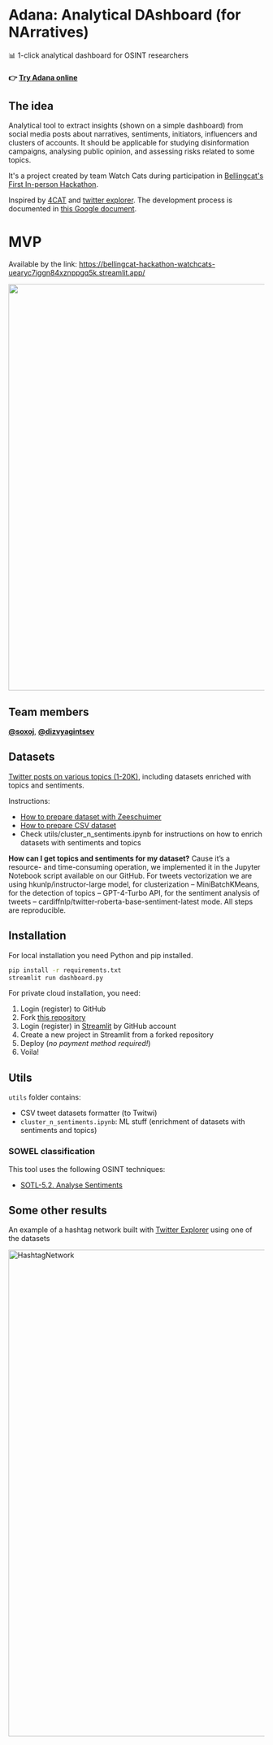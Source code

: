 # Adana: Analytical DAshboard (for NArratives)

📊 1-click analytical dashboard for OSINT researchers

####  👉 [Try Adana online](https://bellingcat-hackathon-watchcats-uearyc7iggn84xznppgq5k.streamlit.app/)

## The idea

Analytical tool to extract insights (shown on a simple dashboard) from social media posts about narratives, sentiments, initiators, influencers and clusters of accounts.
It should be applicable for studying disinformation campaigns, analysing public opinion, and assessing risks related to some topics.

It's a project created by team Watch Cats during participation in [Bellingcat's First In-person Hackathon](https://www.bellingcat.com/bellingcats-first-in-person-hackathon/). 

Inspired by [4CAT](https://4cat.nl/) and [twitter explorer](https://twitterexplorer.org/).
The development process is documented in [this Google document](https://docs.google.com/document/d/10xOgmZmvLM-BJeak-KNXzkx7H5oqnbn834-o94WbM50/edit#heading=h.m0d3jrsts18t).

# MVP

Available by the link: https://bellingcat-hackathon-watchcats-uearyc7iggn84xznppgq5k.streamlit.app/

<p align="center">
  <img src="https://github.com/soxoj/bellingcat-hackathon-watchcats/assets/31013580/96ed6aeb-4839-4db1-a945-e5162b18e677" height="800" />
</p>

## Team members

**[@soxoj](https://soxoj.com/)**, **[@dizvyagintsev](https://github.com/dizvyagintsev)**

## Datasets

[Twitter posts on various topics (1-20K)](https://drive.google.com/drive/u/0/folders/1GtUZkfD0cZ2xBBZ3FiDpH1Cgw_u-m1wh), including datasets enriched with topics and sentiments.

Instructions:
- [How to prepare dataset with Zeeschuimer](https://docs.google.com/document/d/19MAiqX7Vx1FcNJ44K-vSdnKDVC5gcFwtrSQiewnwW8A/edit)
- [How to prepare CSV dataset](https://docs.google.com/document/d/1TTulgfIhSEZRQODRem9ufJWXZ7tGJdHEVYSVk8Teit4/edit)
- Check utils/cluster_n_sentiments.ipynb for instructions on how to enrich datasets with sentiments and topics

**How can I get topics and sentiments for my dataset?** Cause it’s a resource- and time-consuming operation, we implemented it in the Jupyter Notebook script available on our GitHub. For tweets vectorization we are using hkunlp/instructor-large model, for clusterization – MiniBatchKMeans, for the detection of topics – GPT-4-Turbo API, for the sentiment analysis of tweets – cardiffnlp/twitter-roberta-base-sentiment-latest mode. All steps are reproducible.

## Installation

For local installation you need Python and pip installed.
```sh
pip install -r requirements.txt
streamlit run dashboard.py
```

For private cloud installation, you need:
1. Login (register) to GitHub
2. Fork [this repository](https://github.com/soxoj/bellingcat-hackathon-watchcats/fork)
3. Login (register) in [Streamlit](https://streamlit.io/) by GitHub account
4. Create a new project in Streamlit from a forked repository
5. Deploy (*no payment method required!*)
6. Voila!

## Utils

`utils` folder contains:
- CSV tweet datasets formatter (to Twitwi)
- `cluster_n_sentiments.ipynb`: ML stuff (enrichment of datasets with sentiments and topics)

### SOWEL classification

This tool uses the following OSINT techniques:
- [SOTL-5.2. Analyse Sentiments](https://sowel.soxoj.com/sentiments)

## Some other results

An example of a hashtag network built with [Twitter Explorer](https://twitterexplorer.org/) using one of the datasets

<img width="958" alt="HashtagNetwork" src="https://github.com/soxoj/bellingcat-hackathon-watchcats/assets/31013580/6327e7dd-ceb1-4f26-a5b4-6961dae5957b">
